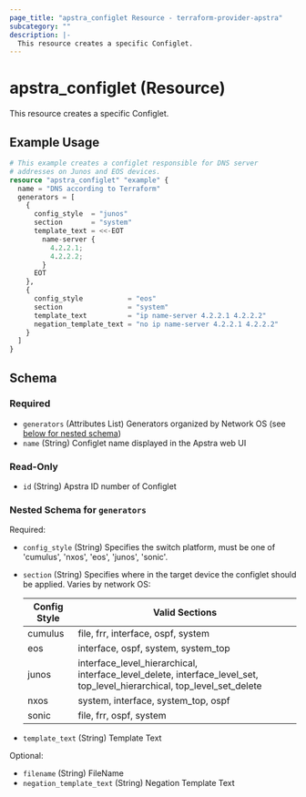 ```yaml
---
page_title: "apstra_configlet Resource - terraform-provider-apstra"
subcategory: ""
description: |-
  This resource creates a specific Configlet.
---
```


# apstra_configlet (Resource)

This resource creates a specific Configlet.

## Example Usage

```terraform
# This example creates a configlet responsible for DNS server
# addresses on Junos and EOS devices.
resource "apstra_configlet" "example" {
  name = "DNS according to Terraform"
  generators = [
    {
      config_style  = "junos"
      section       = "system"
      template_text = <<-EOT
        name-server {
          4.2.2.1;
          4.2.2.2;
        }
      EOT
    },
    {
      config_style           = "eos"
      section                = "system"
      template_text          = "ip name-server 4.2.2.1 4.2.2.2"
      negation_template_text = "no ip name-server 4.2.2.1 4.2.2.2"
    }
  ]
}
```

<!-- schema generated by tfplugindocs -->
## Schema

### Required

- `generators` (Attributes List) Generators organized by Network OS (see [below for nested schema](#nestedatt--generators))
- `name` (String) Configlet name displayed in the Apstra web UI

### Read-Only

- `id` (String) Apstra ID number of Configlet

<a id="nestedatt--generators"></a>
### Nested Schema for `generators`

Required:

- `config_style` (String) Specifies the switch platform, must be one of 'cumulus', 'nxos', 'eos', 'junos', 'sonic'.
- `section` (String) Specifies where in the target device the configlet should be  applied. Varies by network OS:

  | **Config Style**  | **Valid Sections** |
  |---|---|
  |cumulus|file, frr, interface, ospf, system|
  |eos|interface, ospf, system, system_top|
  |junos|interface_level_hierarchical, interface_level_delete, interface_level_set, top_level_hierarchical, top_level_set_delete|
  |nxos|system, interface, system_top, ospf|
  |sonic|file, frr, ospf, system|
- `template_text` (String) Template Text

Optional:

- `filename` (String) FileName
- `negation_template_text` (String) Negation Template Text

